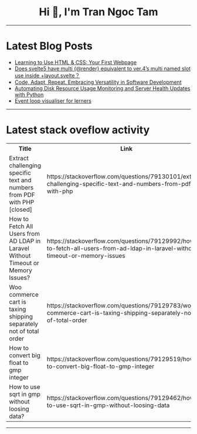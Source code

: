 <h1 align="center">Hi 👋, I'm Tran Ngoc Tam</h1>

---

# Latest Blog Posts 
<!-- BLOG-POST-LIST:START -->
- [Learning to Use HTML &amp; CSS: Your First Webpage](https://dev.to/okoye_ndidiamaka_5e3b7d30/learning-to-use-html-css-your-first-webpage-4c39)
- [Does svelte5 have multi {@render} equivalent to ver.4’s multi named slot use inside +layout.svelte？](https://dev.to/thomaschoi721/does-svelte5-have-multi-render-equivalent-to-ver4s-multi-named-slot-use-inside-layoutsvelte-4op7)
- [Code, Adapt, Repeat. Embracing Versatility in Software Development](https://dev.to/trae_z/code-adapt-repeat-embracing-versatility-in-software-development-4i2k)
- [Automating Disk Resource Usage Monitoring and Server Health Updates with Python](https://dev.to/shahidkhans/automating-disk-resource-usage-monitoring-and-server-health-updates-with-python-j4f)
- [Event loop visualiser for lerners](https://dev.to/vaultdeveloper/event-loop-visualiser-for-lerners-ee8)
<!-- BLOG-POST-LIST:END -->

---

# Latest stack oveflow activity
<table>
  <tr><th>Title</th><th>Link</th></tr>
  <!-- STACKOVERFLOW:START --><tr><td>Extract challenging specific text and numbers from PDF with PHP [closed]</td><td>https://stackoverflow.com/questions/79130101/extract-challenging-specific-text-and-numbers-from-pdf-with-php</td></tr><tr><td>How to Fetch All Users from AD LDAP in Laravel Without Timeout or Memory Issues?</td><td>https://stackoverflow.com/questions/79129992/how-to-fetch-all-users-from-ad-ldap-in-laravel-without-timeout-or-memory-issues</td></tr><tr><td>Woo commerce cart is taxing shipping separately not of total order</td><td>https://stackoverflow.com/questions/79129783/woo-commerce-cart-is-taxing-shipping-separately-not-of-total-order</td></tr><tr><td>How to convert big float to gmp integer</td><td>https://stackoverflow.com/questions/79129519/how-to-convert-big-float-to-gmp-integer</td></tr><tr><td>How to use sqrt in gmp without loosing data?</td><td>https://stackoverflow.com/questions/79129462/how-to-use-sqrt-in-gmp-without-loosing-data</td></tr><!-- STACKOVERFLOW:END -->
</table>

---


